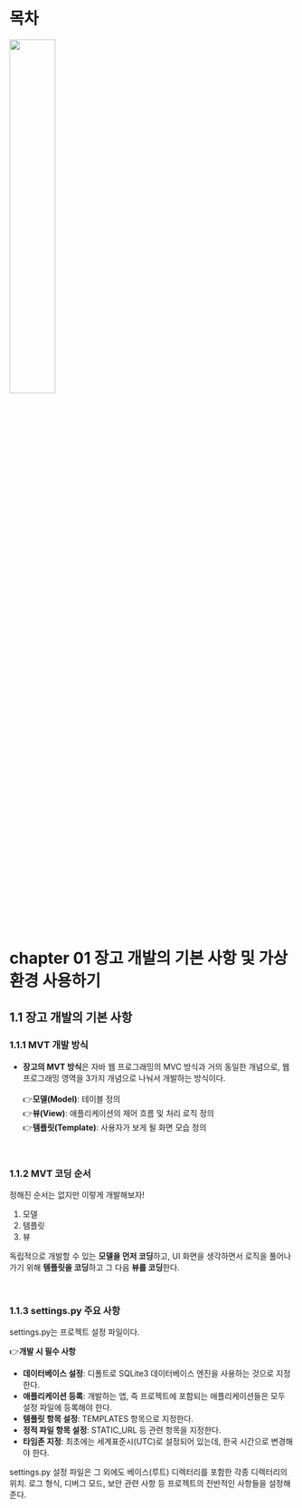 # 목차

<img src="https://user-images.githubusercontent.com/55045377/144027246-f194644b-60b3-4347-a0b7-d397bffa2a15.png" width=40%>

# chapter 01 장고 개발의 기본 사항 및 가상 환경 사용하기
## 1.1 장고 개발의 기본 사항
### 1.1.1 MVT 개발 방식
* **장고의 MVT 방식**은 자바 웹 프로그래밍의 MVC 방식과 거의 동일한 개념으로, 웹 프로그래밍 영역을 3가지 개념으로 나눠서 개발하는 방식이다.<br><br>
👉**모델(Model)**: 테이블 정의<br>
👉**뷰(View)**: 애플리케이션의 제어 흐름 및 처리 로직 정의<br>
👉**템플릿(Template)**: 사용자가 보게 될 화면 모습 정의

<br>

### 1.1.2 MVT 코딩 순서
정해진 순서는 없지만 이렇게 개발해보자!<br>
1. 모델
2. 템플릿
3. 뷰

독립적으로 개발할 수 있는 **모델을 먼저 코딩**하고, UI 화면을 생각하면서 로직을 풀어나가기 위해 **템플릿을 코딩**하고 그 다음 **뷰를 코딩**한다.

<br>

### 1.1.3 settings.py 주요 사항
settings.py는 프로젝트 설정 파일이다.

👉**개발 시 필수 사항**<br>
* **데이터베이스 설정**: 디폴트로 SQLite3 데이터베이스 엔진을 사용하는 것으로 지정한다.
* **애플리케이션 등록**: 개발하는 앱, 즉 프로젝트에 포함되는 애플리케이션들은 모두 설정 파일에 등록해야 한다.
* **템플릿 항목 설정**: TEMPLATES 항목으로 지정한다.
* **정적 파일 항목 설정**: STATIC_URL 등 관련 항목을 지정한다.
* **타임존 지정**: 최초에는 세계표준시(UTC)로 설정되어 있는데, 한국 시간으로 변경해야 한다.

settings.py 설정 파일은 그 외에도 베이스(루트) 디렉터리를 포함한 각종 디렉터리의 위치. 로그 형식, 디버그 모드, 보안 관련 사항 등 프로젝트의 전반적인 사항들을 설정해준다.

<br>


